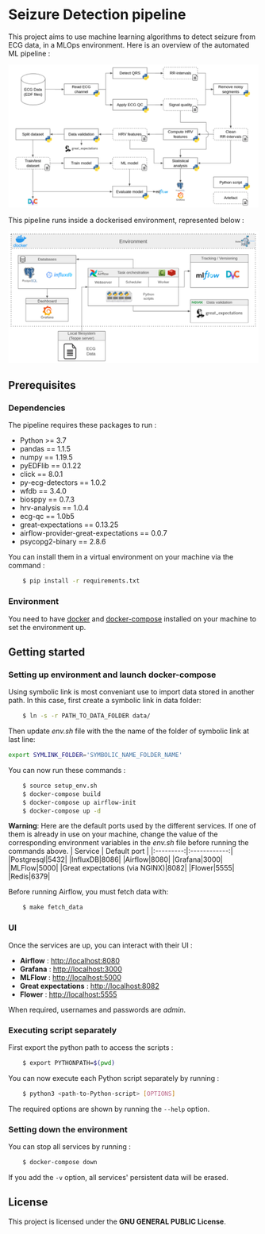 # Seizure Detection pipeline

This project aims to use machine learning algorithms to detect seizure from ECG data, in a MLOps environment.
Here is an overview of the automated ML pipeline :

![Automated pipeline](files/pipeline.png)

This pipeline runs inside a dockerised environment, represented below :

![Architecture](files/architecture.png)

## Prerequisites

### Dependencies

The pipeline requires these packages to run :

- Python >= 3.7
- pandas == 1.1.5
- numpy == 1.19.5
- pyEDFlib == 0.1.22
- click == 8.0.1
- py-ecg-detectors == 1.0.2
- wfdb == 3.4.0
- biosppy == 0.7.3
- hrv-analysis == 1.0.4
- ecg-qc == 1.0b5
- great-expectations == 0.13.25
- airflow-provider-great-expectations == 0.0.7
- psycopg2-binary == 2.8.6

You can install them in a virtual environment on your machine via the command :

```sh
    $ pip install -r requirements.txt
```

### Environment

You need to have [docker](https://docs.docker.com/get-docker/) and [docker-compose](https://docs.docker.com/compose/install/) installed on your machine to set the environment up.

## Getting started

### Setting up environment and launch docker-compose

Using symbolic link is most conveniant use to import data stored in another path. In this case, first create a symbolic link in data folder:

```sh
    $ ln -s -r PATH_TO_DATA_FOLDER data/
```

Then update _env.sh_ file with the the name of the folder of symbolic link at last line:

```sh
export SYMLINK_FOLDER='SYMBOLIC_NAME_FOLDER_NAME'
```

You can now run these commands :

```sh
    $ source setup_env.sh
    $ docker-compose build
    $ docker-compose up airflow-init
    $ docker-compose up -d
```

**Warning**: Here are the default ports used by the different services. If one of them is already in use on your machine, change the value of the corresponding environment variables in the _env.sh_ file before running the commands above.
| Service | Default port |
|:---------:|:------------:|
|Postgresql|5432|
|InfluxDB|8086|
|Airflow|8080|
|Grafana|3000|
|MLFlow|5000|
|Great expectations (via NGINX)|8082|
|Flower|5555|
|Redis|6379|

Before running Airflow, you must fetch data with:

```sh
    $ make fetch_data
```

### UI

Once the services are up, you can interact with their UI :

- **Airflow** : [http://localhost:8080](http://localhost:8080)
- **Grafana** : [http://localhost:3000](http://localhost:3000)
- **MLFlow** : [http://localhost:5000](http://localhost:5000)
- **Great expectations** : [http://localhost:8082](http://localhost:8082)
- **Flower** : [http://localhost:5555](http://localhost:5555)

When required, usernames and passwords are _admin_.

### Executing script separately

First export the python path to access the scripts :

```sh
    $ export PYTHONPATH=$(pwd)
```

You can now execute each Python script separately by running :

```sh
    $ python3 <path-to-Python-script> [OPTIONS]
```

The required options are shown by running the `--help` option.

### Setting down the environment

You can stop all services by running :

```sh
    $ docker-compose down
```

If you add the `-v` option, all services' persistent data will be erased.

## License

This project is licensed under the **GNU GENERAL PUBLIC License**.
